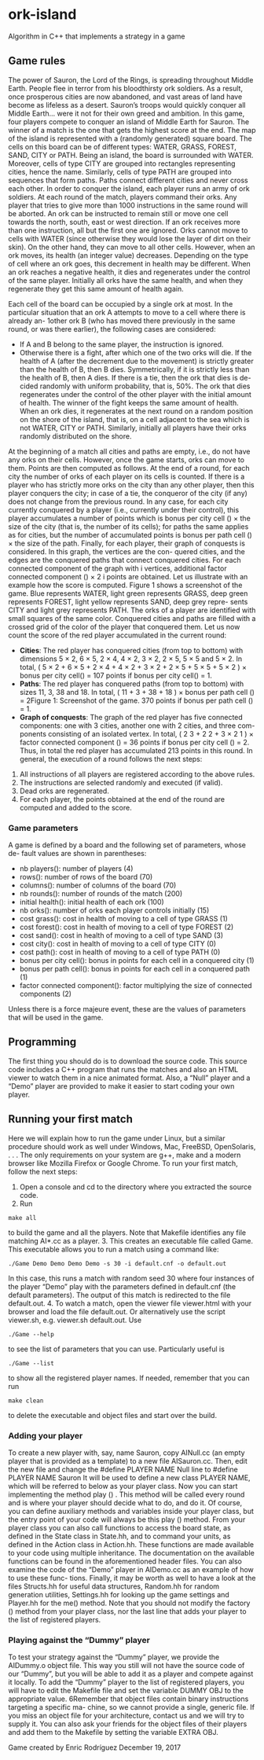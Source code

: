 # ork-island
Algorithm in C++ that implements a strategy in a game

## Game rules

The power of Sauron, the Lord of the Rings, is spreading throughout Middle
Earth. People flee in terror from his bloodthirsty ork soldiers. As a result, once
prosperous cities are now abandoned, and vast areas of land have become as
lifeless as a desert. Sauron’s troops would quickly conquer all Middle Earth...
were it not for their own greed and ambition.
In this game, four players compete to conquer an island of Middle Earth for
Sauron. The winner of a match is the one that gets the highest score at the end.
The map of the island is represented with a (randomly generated) square board.
The cells on this board can be of different types: WATER, GRASS, FOREST, SAND,
CITY or PATH. Being an island, the board is surrounded with WATER. Moreover,
cells of type CITY are grouped into rectangles representing cities, hence the
name. Similarly, cells of type PATH are grouped into sequences that form paths.
Paths connect different cities and never cross each other.
In order to conquer the island, each player runs an army of ork soldiers. At
each round of the match, players command their orks. Any player that tries
to give more than 1000 instructions in the same round will be aborted. An ork
can be instructed to remain still or move one cell towards the north, south, east
or west direction. If an ork receives more than one instruction, all but the first
one are ignored. Orks cannot move to cells with WATER (since otherwise they
would lose the layer of dirt on their skin). On the other hand, they can move
to all other cells. However, when an ork moves, its health (an integer value)
decreases. Depending on the type of cell where an ork goes, this decrement
in health may be different. When an ork reaches a negative health, it dies and
regenerates under the control of the same player. Initially all orks have the
same health, and when they regenerate they get this same amount of health
again.

Each cell of the board can be occupied by a single ork at most. In the particular
situation that an ork A attempts to move to a cell where there is already an-
1other ork B (who has moved there previously in the same round, or was there
earlier), the following cases are considered:
- If A and B belong to the same player, the instruction is ignored.
- Otherwise there is a fight, after which one of the two orks will die. If the
health of A (after the decrement due to the movement) is strictly greater
than the health of B, then B dies. Symmetrically, if it is strictly less than
the health of B, then A dies. If there is a tie, then the ork that dies is de-
cided randomly with uniform probability, that is, 50%. The ork that dies
regenerates under the control of the other player with the initial amount
of health. The winner of the fight keeps the same amount of health.
When an ork dies, it regenerates at the next round on a random position on the
shore of the island, that is, on a cell adjacent to the sea which is not WATER, CITY
or PATH. Similarly, initially all players have their orks randomly distributed on
the shore.

At the beginning of a match all cities and paths are empty, i.e., do not have
any orks on their cells. However, once the game starts, orks can move to them.
Points are then computed as follows. At the end of a round, for each city the
number of orks of each player on its cells is counted. If there is a player who
has strictly more orks on the city than any other player, then this player conquers
the city; in case of a tie, the conqueror of the city (if any) does not change from
the previous round. In any case, for each city currently conquered by a player
(i.e., currently under their control), this player accumulates a number of points
which is bonus per city cell () × the size of the city (that is, the number of its
cells); for paths the same applies as for cities, but the number of accumulated
points is bonus per path cell () × the size of the path. Finally, for each player,
their graph of conquests is considered. In this graph, the vertices are the con-
quered cities, and the edges are the conquered paths that connect conquered
cities. For each connected component of the graph with i vertices, additional
factor connected component () × 2 i points are obtained.
Let us illustrate with an example how the score is computed. Figure 1 shows
a screenshot of the game. Blue represents WATER, light green represents GRASS,
deep green represents FOREST, light yellow represents SAND, deep grey repre-
sents CITY and light grey represents PATH. The orks of a player are identified
with small squares of the same color. Conquered cities and paths are filled with
a crossed grid of the color of the player that conquered them.
Let us now count the score of the red player accumulated in the current round:
- **Cities**: The red player has conquered cities (from top to bottom) with
dimensions 5 × 2, 6 × 5, 2 × 4, 4 × 2, 3 × 2, 2 × 5, 5 × 5 and 5 × 2. In
total, ( 5 × 2 + 6 × 5 + 2 × 4 + 4 × 2 + 3 × 2 + 2 × 5 + 5 × 5 + 5 × 2 ) ×
bonus per city cell() = 107 points if bonus per city cell() = 1.
- **Paths**: The red player has conquered paths (from top to bottom) with
sizes 11, 3, 38 and 18. In total, ( 11 + 3 + 38 + 18 ) × bonus per path cell () =
2Figure 1: Screenshot of the game.
370 points if bonus per path cell () = 1.
- **Graph of conquests**: The graph of the red player has five connected
components: one with 3 cities, another one with 2 cities, and three com-
ponents consisting of an isolated vertex. In total, ( 2 3 + 2 2 + 3 × 2 1 ) ×
factor connected component () = 36 points if bonus per city cell () = 2.
Thus, in total the red player has accumulated 213 points in this round.
In general, the execution of a round follows the next steps:
1. All instructions of all players are registered according to the above rules.
2. The instructions are selected randomly and executed (if valid).
3. Dead orks are regenerated.
4. For each player, the points obtained at the end of the round are computed
and added to the score.

### Game parameters
A game is defined by a board and the following set of parameters, whose de-
fault values are shown in parentheses:

- nb players(): number of players (4)
- rows(): number of rows of the board (70)
- columns(): number of columns of the board (70)
- nb rounds(): number of rounds of the match (200)
- initial health(): initial health of each ork (100)
- nb orks(): number of orks each player controls initially (15)
- cost grass(): cost in health of moving to a cell of type GRASS (1)
- cost forest(): cost in health of moving to a cell of type FOREST (2)
- cost sand(): cost in health of moving to a cell of type SAND (3)
- cost city(): cost in health of moving to a cell of type CITY (0)
- cost path(): cost in health of moving to a cell of type PATH (0)
- bonus per city cell(): bonus in points for each cell in a conquered city (1)
- bonus per path cell(): bonus in points for each cell in a conquered path (1)
- factor connected component(): factor multiplying the size of connected components (2)

Unless there is a force majeure event, these are the values of parameters that
will be used in the game.

## Programming
The first thing you should do is to download the source code. This source code
includes a C++ program that runs the matches and also an HTML viewer to
watch them in a nice animated format. Also, a “Null” player and a “Demo”
player are provided to make it easier to start coding your own player.

## Running your first match
Here we will explain how to run the game under Linux, but a similar procedure
should work as well under Windows, Mac, FreeBSD, OpenSolaris, . . . The only
requirements on your system are g++, make and a modern browser like Mozilla
Firefox or Google Chrome.
To run your first match, follow the next steps:
1. Open a console and cd to the directory where you extracted the source
code.
2. Run
```
make all
```
to build the game and all the players. Note that Makefile identifies any
file matching AI*.cc as a player.
3. This creates an executable file called Game. This executable allows you to
run a match using a command like:
```
./Game Demo Demo Demo Demo -s 30 -i default.cnf -o default.out
```
In this case, this runs a match with random seed 30 where four instances
of the player “Demo” play with the parameters defined in default.cnf
(the default parameters). The output of this match is redirected to the file
default.out.
4. To watch a match, open the viewer file viewer.html with your browser
and load the file default.out. Or alternatively use the script viewer.sh,
e.g. viewer.sh default.out.
Use
```
./Game --help
```
to see the list of parameters that you can use. Particularly useful is
```
./Game --list
```
to show all the registered player names.
If needed, remember that you can run
```
make clean
```
to delete the executable and object files and start over the build.

### Adding your player
To create a new player with, say, name Sauron, copy AINull.cc (an empty
player that is provided as a template) to a new file AISauron.cc. Then, edit the
new file and change the
#define PLAYER NAME Null
line to
#define PLAYER NAME Sauron
It will be used to define a new class PLAYER NAME, which will be referred to below as your player class.
Now you can start implementing the method play () . This method will be called
every round and is where your player should decide what to do, and do it.
Of course, you can define auxiliary methods and variables inside your player
class, but the entry point of your code will always be this play () method.
From your player class you can also call functions to access the board state, as
defined in the State class in State.hh, and to command your units, as defined
in the Action class in Action.hh. These functions are made available to your
code using multiple inheritance. The documentation on the available functions
can be found in the aforementioned header files. You can also examine the code
of the “Demo” player in AIDemo.cc as an example of how to use these func-
tions. Finally, it may be worth as well to have a look at the files Structs.hh for
useful data structures, Random.hh for random generation utilities, Settings.hh
for looking up the game settings and Player.hh for the me() method.
Note that you should not modify the factory () method from your player class,
nor the last line that adds your player to the list of registered players.

### Playing against the “Dummy” player
To test your strategy against the “Dummy” player, we provide the AIDummy.o
object file. This way you still will not have the source code of our “Dummy”,
but you will be able to add it as a player and compete against it locally.
To add the “Dummy” player to the list of registered players, you will have to
edit the Makefile file and set the variable DUMMY OBJ to the appropriate value.
6Remember that object files contain binary instructions targeting a specific ma-
chine, so we cannot provide a single, generic file. If you miss an object file for
your architecture, contact us and we will try to supply it.
You can also ask your friends for the object files of their players and add them
to the Makefile by setting the variable EXTRA OBJ.



Game created by Enric Rodrı́guez
December 19, 2017
